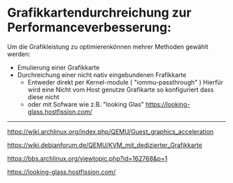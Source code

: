 # Grafikkartendurchreichung zur Performanceverbesserung:

Um die Grafikleistung zu optimierenkönnen mehrer Methoden gewählt werden:

- Emulierung einer Grafikkarte
- Durchreichung einer nicht nativ eingebundenen Frafikkarte
  - Entweder direkt per Kernel-module ( "iommu-passthrough" )
    Hierfür wird eine Nicht vom Host genutze Grafikarte so konfiguriert dass diese nicht 
  - oder mit Sofware wie z.B. "looking Glas"
        https://looking-glass.hostfission.com/
  






----------------------------------------------------------------------------------------------
https://wiki.archlinux.org/index.php/QEMU/Guest_graphics_acceleration

https://wiki.debianforum.de/QEMU/KVM_mit_dedizierter_Grafikkarte

https://bbs.archlinux.org/viewtopic.php?id=162768&p=1

https://looking-glass.hostfission.com/
